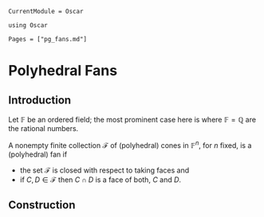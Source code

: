 ```@meta
CurrentModule = Oscar
```

```@setup oscar
using Oscar
```

```@contents
Pages = ["pg_fans.md"]
```

# Polyhedral Fans

## Introduction

Let $\mathbb{F}$ be an ordered field; the most prominent case here is where $\mathbb{F}=\mathbb{Q}$ are the rational numbers.

A nonempty finite collection $\mathcal{F}$ of (polyhedral) cones in $\mathbb{F}^n$, for $n$ fixed, is a (polyhedral) fan if

- the set $\mathcal{F}$ is closed with respect to taking faces and
- if $C,D\in\mathcal{F}$ then $C\cap D$ is a face of both, $C$ and $D$.

## Construction
